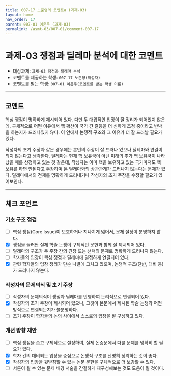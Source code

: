 ```yaml
---
title: 007-17 노준영의 코멘트a (과제-03) 
layout: home
nav_order: 17
parent: 007-01 이은우 (과제-03)
permalink: /asmt-03/007-01/comment-007-17
---
```


# 과제-03 쟁점과 딜레마 분석에 대한 코멘트

- 대상과제: `과제-03 쟁점과 딜레마 분석`
- 코멘트를 제공하는 학생: `007-17 노준영(작성자)` 
- 코멘트를 받는 학생: `007-01 이은우(코멘트를 받는 학생 이름)` 

---

## 코멘트

핵심 쟁점이 명확하게 제시되어 있다. 다만 두 대립적인 입장이 잘 정리가 되어있지 않은데, 구체적으로 어떤 이유에서 핵 확산이 국가 간 갈등을 더 심하게 조정 중이라고 반박을 하는지가 드러나있지 않다. 이 안에서 논쟁적 구조와 그 이유가 더 잘 드러날 필요가 있다. 

작성자의 초기 주장과 같은 경우에는 본인의 주장이 잘 드러나 있으나 딜레마와 연결이 되지 않는다고 생각한다. 딜레마는 현재 핵 보유국이 아닌 미래의 추가 핵 보유국이 나타났을 때를 상정하고 있는 것 같은데, 작성자는 이미 핵을 보유하고 있는 국가마저도 핵 보유를 하면 안된다고 주장하며 본 딜레마와의 상관관계가 드러나지 않는다는 문제가 있다. 딜레마에서의 전제를 명확하게 드러내거나 작성자의 초기 주장을 수정할 필요가 있어보인다. 

---

## 체크 포인트

### **기초 구조 점검**
- [ ] 핵심 쟁점(Core Issue)이 모호하거나 지나치게 넓어서, 문제 설정이 분명하지 않다.
- [x] 쟁점을 둘러싼 실제 학술 논쟁이 구체적인 문헌과 함께 잘 제시되어 있다.
- [ ] 딜레마의 구조가 두 주장 간의 긴장 또는 선택의 문제로 명확하게 드러나지 않는다.
- [ ] 학자들의 입장이 핵심 쟁점과 딜레마에 밀접하게 연결되어 있다.
- [x] 관련 학자들의 입장 정리가 단순 나열에 그치고 있으며, 논쟁적 구조(찬반, 대비 등)가 드러나지 않는다.

### **작성자의 문제의식 및 초기 주장**
- [ ] 작성자의 문제의식이 쟁점과 딜레마를 반영하여 논리적으로 연결되어 있다.
- [x] 작성자의 초기 주장이 제시되어 있으나, 그것이 본문에서 제시된 학술 논쟁과 어떤 방식으로 연결되는지가 불분명하다.
- [ ] 초기 주장이 학자들의 논의 사이에서 스스로의 입장을 잘 구성하고 있다.

### **개선 방향 제안**
- [ ] 핵심 쟁점을 좁고 구체적으로 설정하여, 실제 논증문에서 다룰 문제를 명확히 할 필요가 있다.
- [x] 학자 간의 대비되는 입장을 중심으로 논쟁적 구조를 선명히 정리하는 것이 좋다.
- [x] 작성자의 입장을 뒷받침할 수 있는 논문·문헌을 구체적으로 더 보강할 수 있다.
- [ ] 서론이 될 수 있는 문제 배경 서술을 간결하게 재구성해보는 것도 도움이 될 것이다.
